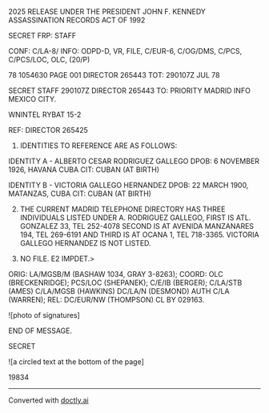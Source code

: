 2025 RELEASE UNDER THE PRESIDENT JOHN F. KENNEDY ASSASSINATION RECORDS ACT OF 1992

SECRET FRP: STAFF

CONF: C/LA-8/ INFO: ODPD-D, VR, FILE, C/EUR-6, C/OG/DMS, C/PCS,
C/PCS/LOC, OLC, (20/P)

78 1054630 PAGE 001 DIRECTOR 265443
TOT: 290107Z JUL 78

SECRET
STAFF 290107Z DIRECTOR 265443
TO: PRIORITY MADRID INFO MEXICO CITY.

WNINTEL RYBAT 15-2

REF: DIRECTOR 265425

1. IDENTITIES TO REFERENCE ARE AS FOLLOWS:

IDENTITY A - ALBERTO CESAR RODRIGUEZ GALLEGO
DPOB: 6 NOVEMBER 1926, HAVANA CUBA
CIT: CUBAN (AT BIRTH)

IDENTITY B - VICTORIA GALLEGO HERNANDEZ
DPOB: 22 MARCH 1900, MATANZAS, CUBA
CIT: CUBAN (AT BIRTH)

2. THE CURRENT MADRID TELEPHONE DIRECTORY HAS THREE INDIVIDUALS LISTED UNDER A. RODRIGUEZ GALLEGO, FIRST IS ATL. GONZALEZ 33, TEL 252-4078 SECOND IS AT AVENIDA MANZANARES 194, TEL 269-6191 AND THIRD IS AT OCANA 1, TEL 718-3365. VICTORIA GALLEGO HERNANDEZ IS NOT LISTED.

3. NO FILE. E2 IMPDET.>

ORIG: LA/MGSB/M (BASHAW 1034, GRAY 3-8263); COORD: OLC (BRECKENRIDGE); PCS/LOC (SHEPANEK); C/E/IB (BERGER); C/LA/STB (AMES) C/LA/MGSB (HAWKINS) DC/LA/N (DESMOND) AUTH C/LA (WARREN); REL: DC/EUR/NW (THOMPSON) CL BY 029163.

![photo of signatures]

END OF MESSAGE.

SECRET

![a circled text at the bottom of the page]

19834


---
Converted with [doctly.ai](https://doctly.ai)